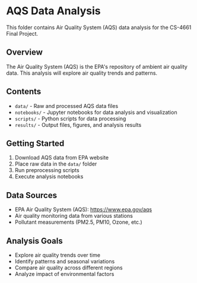 # AQS Data Analysis

This folder contains Air Quality System (AQS) data analysis for the CS-4661 Final Project.

## Overview

The Air Quality System (AQS) is the EPA's repository of ambient air quality data. This analysis will explore air quality trends and patterns.

## Contents

- `data/` - Raw and processed AQS data files
- `notebooks/` - Jupyter notebooks for data analysis and visualization
- `scripts/` - Python scripts for data processing
- `results/` - Output files, figures, and analysis results

## Getting Started

1. Download AQS data from EPA website
2. Place raw data in the `data/` folder
3. Run preprocessing scripts
4. Execute analysis notebooks

## Data Sources

- EPA Air Quality System (AQS): https://www.epa.gov/aqs
- Air quality monitoring data from various stations
- Pollutant measurements (PM2.5, PM10, Ozone, etc.)

## Analysis Goals

- Explore air quality trends over time
- Identify patterns and seasonal variations
- Compare air quality across different regions
- Analyze impact of environmental factors